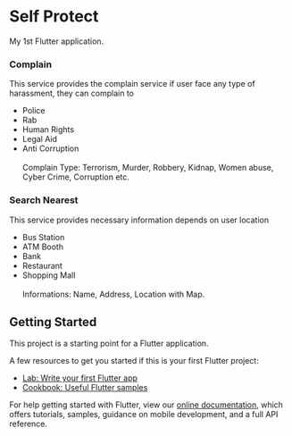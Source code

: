 # Self Protect

My 1st Flutter application.

### Complain

This service provides the complain service if user face any type of harassment, they can complain to

- Police
- Rab
- Human Rights
- Legal Aid
- Anti Corruption <BR><BR>
Complain Type: Terrorism, Murder, Robbery, Kidnap, Women abuse, Cyber Crime, Corruption etc.
  

### Search Nearest

This service provides necessary information depends on user location

- Bus Station
- ATM Booth
- Bank
- Restaurant
- Shopping Mall  <BR><BR>
Informations: Name, Address, Location with Map.

## Getting Started

This project is a starting point for a Flutter application.

A few resources to get you started if this is your first Flutter project:

- [Lab: Write your first Flutter app](https://flutter.dev/docs/get-started/codelab)
- [Cookbook: Useful Flutter samples](https://flutter.dev/docs/cookbook)

For help getting started with Flutter, view our
[online documentation](https://flutter.dev/docs), which offers tutorials,
samples, guidance on mobile development, and a full API reference.
